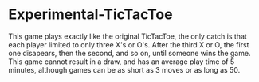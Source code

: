 # Experimental-TicTacToe
This game plays exactly like the original TicTacToe, the only catch is that each player limited to only three X's or O's. After the third X or O, the first one disapears, then the second, and so on, until someone wins the game. This game cannot result in a draw, and has an average play time of 5 minutes, although games can be as short as 3 moves or as long as 50.
